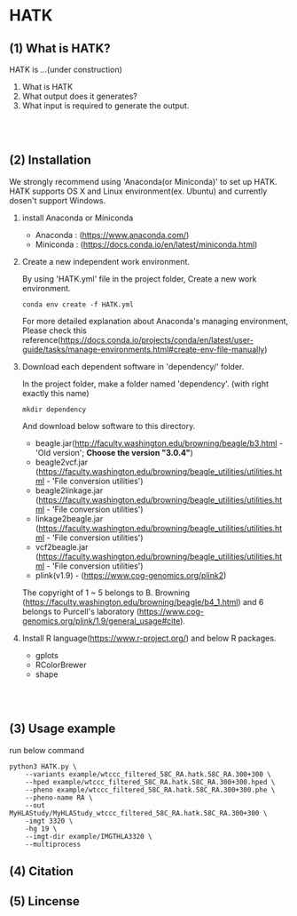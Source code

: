 # HATK


## (1) What is HATK?

HATK is ...(under construction)

1. What is HATK
2. What output does it generates?
3. What input is required to generate the output.
<br>
<br>


## (2) Installation

We strongly recommend using 'Anaconda(or Miniconda)' to set up HATK. HATK supports OS X and Linux environment(ex. Ubuntu) and currently dosen't support Windows.



1. install Anaconda or Miniconda
    - Anaconda : (https://www.anaconda.com/)
    - Miniconda : (https://docs.conda.io/en/latest/miniconda.html)

2. Create a new independent work environment.

    By using 'HATK.yml' file in the project folder, Create a new work environment. 

    ```
    conda env create -f HATK.yml
    ```

    For more detailed explanation about Anaconda's managing environment, Please check this reference(https://docs.conda.io/projects/conda/en/latest/user-guide/tasks/manage-environments.html#create-env-file-manually)

3. Download each dependent software in 'dependency/' folder.

    In the project folder, make a folder named 'dependency'. (with right exactly this name)
    ```
    mkdir dependency
    ```

    And download below software to this directory.

    - beagle.jar(http://faculty.washington.edu/browning/beagle/b3.html - 'Old version'; **Choose the version "3.0.4"**)
    <!-- - beagle4.jar (https://faculty.washington.edu/browning/beagle/b4_1.html#download) -->
    - beagle2vcf.jar (https://faculty.washington.edu/browning/beagle_utilities/utilities.html  - 'File conversion utilities')
    - beagle2linkage.jar (https://faculty.washington.edu/browning/beagle_utilities/utilities.html  - 'File conversion utilities')
    - linkage2beagle.jar (https://faculty.washington.edu/browning/beagle_utilities/utilities.html  - 'File conversion utilities')
    - vcf2beagle.jar (https://faculty.washington.edu/browning/beagle_utilities/utilities.html  - 'File conversion utilities')
    - plink(v1.9) - (https://www.cog-genomics.org/plink2)

    The copyright of 1 ~ 5 belongs to B. Browning (https://faculty.washington.edu/browning/beagle/b4_1.html) and 6 belongs to Purcell's laboratory (https://www.cog-genomics.org/plink/1.9/general_usage#cite).

4. Install R language(https://www.r-project.org/) and below R packages.

    - gplots
    - RColorBrewer
    - shape


<br>
<br>


## (3) Usage example

run below command

```
python3 HATK.py \
    --variants example/wtccc_filtered_58C_RA.hatk.58C_RA.300+300 \
    --hped example/wtccc_filtered_58C_RA.hatk.58C_RA.300+300.hped \
    --pheno example/wtccc_filtered_58C_RA.hatk.58C_RA.300+300.phe \
    --pheno-name RA \
    --out MyHLAStudy/MyHLAStudy_wtccc_filtered_58C_RA.hatk.58C_RA.300+300 \
    -imgt 3320 \
    -hg 19 \
    --imgt-dir example/IMGTHLA3320 \
    --multiprocess
```

## (4) Citation

## (5) Lincense






<!-- comment 
## \<History\>

2nd Repository for HATK project.

(2018. 8. 2.)
Remote repository has been moved from Bitbucket to Github.


(2018. 12. 19.)
The branch 'b_20181219' has been created to
	(1) introduce logging system,
	(2) optimize and enhance the general performance,

and etc. 


(2019. 1. 10.)
The core engine modules("HLAtoSequences.py", "encodeVariants.py", "encodeHLA.py") are reworked urgently to solve the memroy usage problem(It was found to use maximum 64G RAM apporximately maybe due to Pandas).

The rework was primarily done in the work with Yang Luo in the repository of "MakeReference_v2" and the finalized rework outputs are applied to this project.
-->